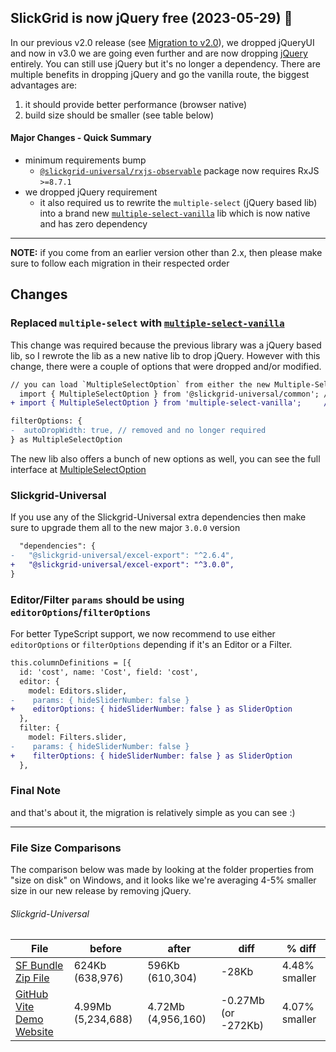 ## SlickGrid is now jQuery free (2023-05-29) 🌊

In our previous v2.0 release (see [Migration to v2.0](Migration-to-2.x.md)), we dropped jQueryUI and now in v3.0 we are going even further and are now dropping [jQuery](https://jquery.com/) entirely. You can still use jQuery but it's no longer a dependency. There are multiple benefits in dropping jQuery and go the vanilla route, the biggest advantages are:

1. it should provide better performance (browser native)
2. build size should be smaller (see table below)

#### Major Changes - Quick Summary
- minimum requirements bump
  - [`@slickgrid-universal/rxjs-observable`](https://github.com/ghiscoding/slickgrid-universal/tree/master/packages/rxjs-observable) package now requires RxJS `>=8.7.1`
- we dropped jQuery requirement
  - it also required us to rewrite the `multiple-select` (jQuery based lib) into a brand new [`multiple-select-vanilla`](https://github.com/ghiscoding/multiple-select-vanilla) lib which is now native and has zero dependency

---

**NOTE:** if you come from an earlier version other than 2.x, then please make sure to follow each migration in their respected order

## Changes
### Replaced `multiple-select` with [`multiple-select-vanilla`](https://github.com/ghiscoding/multiple-select-vanilla)
This change was required because the previous library was a jQuery based lib, so I rewrote the lib as a new native lib to drop jQuery. However with this change, there were a couple of options that were dropped and/or modified.

```diff
// you can load `MultipleSelectOption` from either the new Multiple-Select-Vanilla lib or from Slickgrid-Universal (which is a re-export)
  import { MultipleSelectOption } from '@slickgrid-universal/common'; // still works, but is a re-export of the import shown below
+ import { MultipleSelectOption } from 'multiple-select-vanilla';     // preferred

filterOptions: {
-  autoDropWidth: true, // removed and no longer required
} as MultipleSelectOption
```

The new lib also offers a bunch of new options as well, you can see the full interface at [MultipleSelectOption](https://github.com/ghiscoding/multiple-select-vanilla/blob/main/lib/src/interfaces/multipleSelectOption.interface.ts)

### Slickgrid-Universal
If you use any of the Slickgrid-Universal extra dependencies then make sure to upgrade them all to the new major `3.0.0` version

```diff
  "dependencies": {
-   "@slickgrid-universal/excel-export": "^2.6.4",
+   "@slickgrid-universal/excel-export": "^3.0.0",
}
```

### Editor/Filter `params` should be using `editorOptions`/`filterOptions`
For better TypeScript support, we now recommend to use either `editorOptions` or `filterOptions` depending if it's an Editor or a Filter.

```diff
this.columnDefinitions = [{
  id: 'cost', name: 'Cost', field: 'cost',
  editor: {
    model: Editors.slider,
-    params: { hideSliderNumber: false }
+    editorOptions: { hideSliderNumber: false } as SliderOption
  },
  filter: {
    model: Filters.slider,
-    params: { hideSliderNumber: false }
+    filterOptions: { hideSliderNumber: false } as SliderOption
  },
```

### Final Note
and that's about it, the migration is relatively simple as you can see :)

---

### File Size Comparisons
The comparison below was made by looking at the folder properties from "size on disk" on Windows, and it looks like we're averaging 4-5% smaller size in our new release by removing jQuery.

###### Slickgrid-Universal
| File                        | before | after | diff | % diff |
|---------------------|--------|-------|-----|----|
| [SF Bundle Zip File](https://github.com/ghiscoding/slickgrid-universal/tree/master/packages/vanilla-force-bundle/dist-grid-bundle-zip) | 624Kb (638,976) | 596Kb (610,304) | -28Kb | 4.48% smaller |
| [GitHub Vite Demo Website](https://ghiscoding.github.io/slickgrid-universal/) | 4.99Mb (5,234,688) | 4.72Mb (4,956,160) | -0.27Mb (or -272Kb) | 4.07% smaller |
